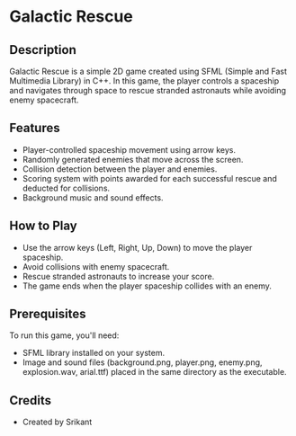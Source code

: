 
# Galactic Rescue

## Description
Galactic Rescue is a simple 2D game created using SFML (Simple and Fast Multimedia Library) in C++. In this game, the player controls a spaceship and navigates through space to rescue stranded astronauts while avoiding enemy spacecraft.

## Features
- Player-controlled spaceship movement using arrow keys.
- Randomly generated enemies that move across the screen.
- Collision detection between the player and enemies.
- Scoring system with points awarded for each successful rescue and deducted for collisions.
- Background music and sound effects.

## How to Play
- Use the arrow keys (Left, Right, Up, Down) to move the player spaceship.
- Avoid collisions with enemy spacecraft.
- Rescue stranded astronauts to increase your score.
- The game ends when the player spaceship collides with an enemy.


## Prerequisites
To run this game, you'll need:
- SFML library installed on your system.
- Image and sound files (background.png, player.png, enemy.png, explosion.wav, arial.ttf) placed in the same directory as the executable.

## Credits
- Created by Srikant
